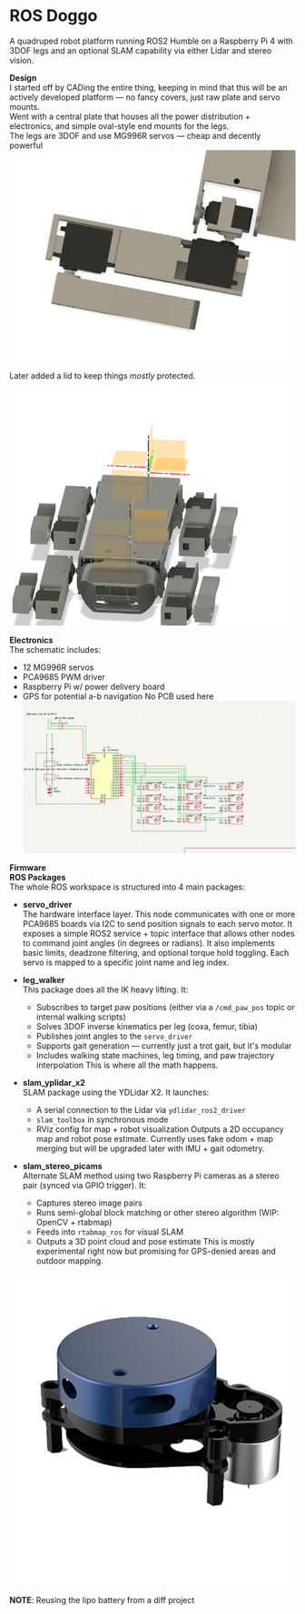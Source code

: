 # ROS Doggo

A quadruped robot platform running ROS2 Humble on a Raspberry Pi 4 with 3DOF legs and an optional SLAM capability via either Lidar and stereo vision.<br>

**Design**<br>
I started off by CADing the entire thing, keeping in mind that this will be an actively developed platform — no fancy covers, just raw plate and servo mounts.<br>
Went with a central plate that houses all the power distribution + electronics, and simple oval-style end mounts for the legs.<br>
The legs are 3DOF and use MG996R servos — cheap and decently powerful<br>
![leg](Assets/leg.png)<br>

Later added a lid to keep things _mostly_ protected.<br>
![<alt text>](image-1.png)<br>

**Electronics**<br>
The schematic includes:

- 12 MG996R servos
- PCA9685 PWM driver
- Raspberry Pi w/ power delivery board
- GPS for potential a-b navigation
  No PCB used here <br>
  ![alt text](image.png)<br>

**Firmware**<br>
**ROS Packages**  
The whole ROS workspace is structured into 4 main packages:

- **servo_driver**  
  The hardware interface layer. This node communicates with one or more PCA9685 boards via I2C to send position signals to each servo motor. It exposes a simple ROS2 service + topic interface that allows other nodes to command joint angles (in degrees or radians). It also implements basic limits, deadzone filtering, and optional torque hold toggling. Each servo is mapped to a specific joint name and leg index.

- **leg_walker**  
  This package does all the IK heavy lifting. It:

  - Subscribes to target paw positions (either via a `/cmd_paw_pos` topic or internal walking scripts)
  - Solves 3DOF inverse kinematics per leg (coxa, femur, tibia)
  - Publishes joint angles to the `servo_driver`
  - Supports gait generation — currently just a trot gait, but it's modular
  - Includes walking state machines, leg timing, and paw trajectory interpolation
    This is where all the math happens.

- **slam_yplidar_x2**  
  SLAM package using the YDLidar X2. It launches:

  - A serial connection to the Lidar via `ydlidar_ros2_driver`
  - `slam_toolbox` in synchronous mode
  - RViz config for map + robot visualization
    Outputs a 2D occupancy map and robot pose estimate. Currently uses fake odom + map merging but will be upgraded later with IMU + gait odometry.

- **slam_stereo_picams**  
  Alternate SLAM method using two Raspberry Pi cameras as a stereo pair (synced via GPIO trigger). It:
  - Captures stereo image pairs
  - Runs semi-global block matching or other stereo algorithm (WIP: OpenCV + rtabmap)
  - Feeds into `rtabmap_ros` for visual SLAM
  - Outputs a 3D point cloud and pose estimate
    This is mostly experimental right now but promising for GPS-denied areas and outdoor mapping.

![alt text>](image-2.png)<br>

**NOTE**: Reusing the lipo battery from a diff project<br>
